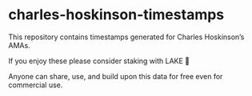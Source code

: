 # charles-hoskinson-timestamps
This repository contains timestamps generated for Charles Hoskinson’s AMAs.

If you enjoy these please consider staking with LAKE 💙

Anyone can share, use, and build upon this data for free even for commercial use.
